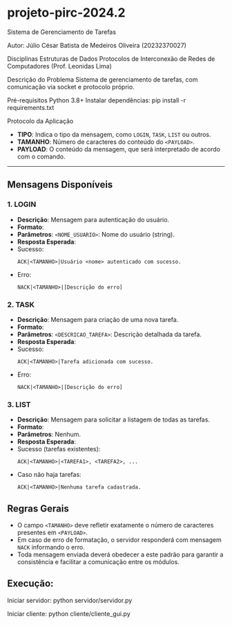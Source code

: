 # projeto-pirc-2024.2
Sistema de Gerenciamento de Tarefas

Autor:
Júlio César Batista de Medeiros Oliveira (20232370027)

Disciplinas
Estruturas de Dados 
Protocolos de Interconexão de Redes de Computadores (Prof. Leonidas Lima)

Descrição do Problema
Sistema de gerenciamento de tarefas, com comunicação via socket e protocolo próprio.

Pré-requisitos
Python 3.8+
Instalar dependências: pip install -r requirements.txt

Protocolo da Aplicação

- **TIPO**: Indica o tipo da mensagem, como `LOGIN`, `TASK`, `LIST` ou outros.
- **TAMANHO**: Número de caracteres do conteúdo do `<PAYLOAD>`.
- **PAYLOAD**: O conteúdo da mensagem, que será interpretado de acordo com o comando.

---

## Mensagens Disponíveis

### 1. LOGIN
- **Descrição**: Mensagem para autenticação do usuário.
- **Formato**:
- **Parâmetros**: `<NOME_USUARIO>`: Nome do usuário (string).
- **Resposta Esperada**:
- Sucesso:  
  ```
  ACK|<TAMANHO>|Usuário <nome> autenticado com sucesso.
  ```
- Erro:  
  ```
  NACK|<TAMANHO>|[Descrição do erro]
  ```

### 2. TASK
- **Descrição**: Mensagem para criação de uma nova tarefa.
- **Formato**:
- **Parâmetros**: `<DESCRICAO_TAREFA>`: Descrição detalhada da tarefa.
- **Resposta Esperada**:
- Sucesso:  
  ```
  ACK|<TAMANHO>|Tarefa adicionada com sucesso.
  ```
- Erro:
  ```
  NACK|<TAMANHO>|[Descrição do erro]
  ```

### 3. LIST
- **Descrição**: Mensagem para solicitar a listagem de todas as tarefas.
- **Formato**:
- **Parâmetros**: Nenhum.
- **Resposta Esperada**:
- Sucesso (tarefas existentes):
  ```
  ACK|<TAMANHO>|<TAREFA1>, <TAREFA2>, ...
  ```
- Caso não haja tarefas:
  ```
  ACK|<TAMANHO>|Nenhuma tarefa cadastrada.
  ```


## Regras Gerais

- O campo `<TAMANHO>` deve refletir exatamente o número de caracteres presentes em `<PAYLOAD>`.
- Em caso de erro de formatação, o servidor responderá com mensagem `NACK` informando o erro.
- Toda mensagem enviada deverá obedecer a este padrão para garantir a consistência e facilitar a comunicação entre os módulos.

## Execução:

Iniciar servidor: python servidor/servidor.py

Iniciar cliente: python cliente/cliente_gui.py
